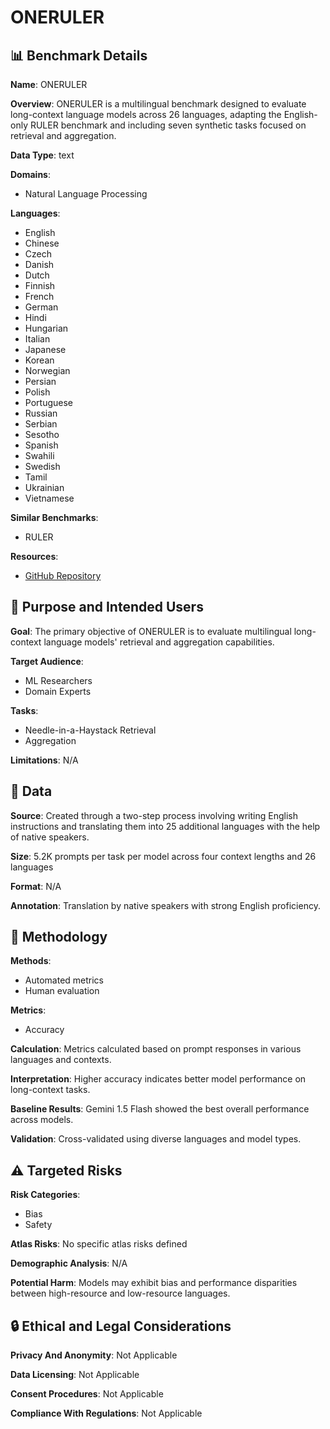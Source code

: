 # ONERULER

## 📊 Benchmark Details

**Name**: ONERULER

**Overview**: ONERULER is a multilingual benchmark designed to evaluate long-context language models across 26 languages, adapting the English-only RULER benchmark and including seven synthetic tasks focused on retrieval and aggregation.

**Data Type**: text

**Domains**:
- Natural Language Processing

**Languages**:
- English
- Chinese
- Czech
- Danish
- Dutch
- Finnish
- French
- German
- Hindi
- Hungarian
- Italian
- Japanese
- Korean
- Norwegian
- Persian
- Polish
- Portuguese
- Russian
- Serbian
- Sesotho
- Spanish
- Swahili
- Swedish
- Tamil
- Ukrainian
- Vietnamese

**Similar Benchmarks**:
- RULER

**Resources**:
- [GitHub Repository](https://github.com/mungg/OneRuler)

## 🎯 Purpose and Intended Users

**Goal**: The primary objective of ONERULER is to evaluate multilingual long-context language models' retrieval and aggregation capabilities.

**Target Audience**:
- ML Researchers
- Domain Experts

**Tasks**:
- Needle-in-a-Haystack Retrieval
- Aggregation

**Limitations**: N/A

## 💾 Data

**Source**: Created through a two-step process involving writing English instructions and translating them into 25 additional languages with the help of native speakers.

**Size**: 5.2K prompts per task per model across four context lengths and 26 languages

**Format**: N/A

**Annotation**: Translation by native speakers with strong English proficiency.

## 🔬 Methodology

**Methods**:
- Automated metrics
- Human evaluation

**Metrics**:
- Accuracy

**Calculation**: Metrics calculated based on prompt responses in various languages and contexts.

**Interpretation**: Higher accuracy indicates better model performance on long-context tasks.

**Baseline Results**: Gemini 1.5 Flash showed the best overall performance across models.

**Validation**: Cross-validated using diverse languages and model types.

## ⚠️ Targeted Risks

**Risk Categories**:
- Bias
- Safety

**Atlas Risks**:
No specific atlas risks defined

**Demographic Analysis**: N/A

**Potential Harm**: Models may exhibit bias and performance disparities between high-resource and low-resource languages.

## 🔒 Ethical and Legal Considerations

**Privacy And Anonymity**: Not Applicable

**Data Licensing**: Not Applicable

**Consent Procedures**: Not Applicable

**Compliance With Regulations**: Not Applicable

